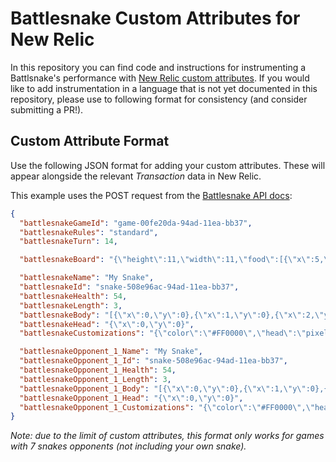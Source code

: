 # Battlesnake Custom Attributes for New Relic

In this repository you can find code and instructions for instrumenting a Battlsnake's performance with [New Relic custom attributes](https://docs.newrelic.com/docs/data-apis/custom-data/custom-events/collect-custom-attributes/). If you would like to add instrumentation in a language that is not yet documented in this repository, please use to following format for consistency (and consider submitting a PR!).

## Custom Attribute Format

Use the following JSON format for adding your custom attributes. These will appear alongside the relevant _Transaction_ data in New Relic.

This example uses the POST request from the [Battlesnake API docs](https://docs.battlesnake.com/references/api/sample-move-request):

```json
{
  "battlesnakeGameId": "game-00fe20da-94ad-11ea-bb37",
  "battlesnakeRules": "standard",
  "battlesnakeTurn": 14,

  "battlesnakeBoard": "{\"height\":11,\"width\":11,\"food\":[{\"x\":5,\"y\":5},{\"x\":9,\"y\":0},{\"x\":2,\"y\":6}],\"hazards\":[{\"x\":3,\"y\":2}]",

  "battlesnakeName": "My Snake",
  "battlesnakeId": "snake-508e96ac-94ad-11ea-bb37",
  "battlesnakeHealth": 54,
  "battlesnakeLength": 3,
  "battlesnakeBody": "[{\"x\":0,\"y\":0},{\"x\":1,\"y\":0},{\"x\":2,\"y\":0}]",
  "battlesnakeHead": "{\"x\":0,\"y\":0}",
  "battlesnakeCustomizations": "{\"color\":\"#FF0000\",\"head\":\"pixel\",\"tail\":\"pixel\"}",

  "battlesnakeOpponent_1_Name": "My Snake",
  "battlesnakeOpponent_1_Id": "snake-508e96ac-94ad-11ea-bb37",
  "battlesnakeOpponent_1_Health": 54,
  "battlesnakeOpponent_1_Length": 3,
  "battlesnakeOpponent_1_Body": "[{\"x\":0,\"y\":0},{\"x\":1,\"y\":0},{\"x\":2,\"y\":0}]",
  "battlesnakeOpponent_1_Head": "{\"x\":0,\"y\":0}",
  "battlesnakeOpponent_1_Customizations": "{\"color\":\"#FF0000\",\"head\":\"pixel\",\"tail\":\"pixel\"}"
}
```

_Note: due to the limit of custom attributes, this format only works for games with 7 snakes opponents (not including your own snake)._
